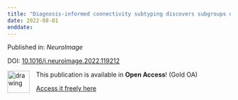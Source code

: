 ```yaml
---
title: "Diagnosis-informed connectivity subtyping discovers subgroups of autism with reproducible symptom profiles"
date: 2022-08-01
enddate:
---
```


Published in: *NeuroImage*

DOI: [10.1016/j.neuroimage.2022.119212](https://doi.org/10.1016/j.neuroimage.2022.119212)

<img src="https://upload.wikimedia.org/wikipedia/commons/thumb/7/77/Open_Access_logo_PLoS_transparent.svg/800px-Open_Access_logo_PLoS_transparent.svg.png" alt="drawing" width="50" align="left"/> &nbsp;&nbsp;&nbsp;This publication is available in **Open Access**! (Gold OA)

&nbsp;&nbsp;&nbsp;<a href="https://doi.org/10.1016/j.neuroimage.2022.119212">Access it freely here</a>


